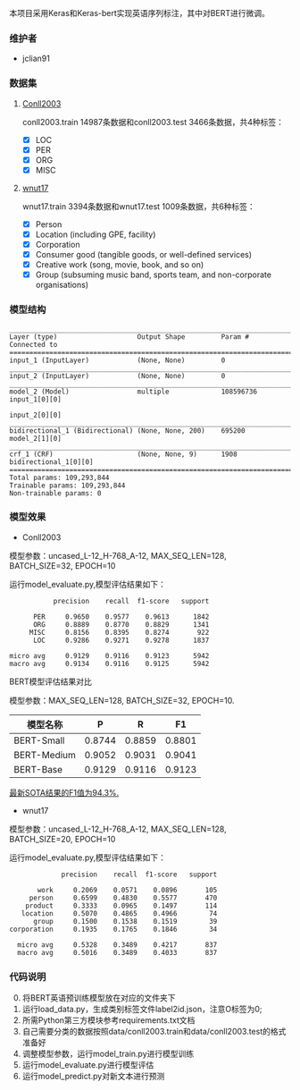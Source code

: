 本项目采用Keras和Keras-bert实现英语序列标注，其中对BERT进行微调。

### 维护者

- jclian91

### 数据集

1. [Conll2003](https://www.clips.uantwerpen.be/conll2003/ner/)

    conll2003.train 14987条数据和conll2003.test 3466条数据，共4种标签：
    
    + [x] LOC
    + [x] PER
    + [x] ORG
    + [x] MISC
    
2. [wnut17](https://noisy-text.github.io/2017/emerging-rare-entities.html)

    wnut17.train 3394条数据和wnut17.test 1009条数据，共6种标签：
    
    + [x] Person
    + [x] Location (including GPE, facility)
    + [x] Corporation
    + [x] Consumer good (tangible goods, or well-defined services)
    + [x] Creative work (song, movie, book, and so on)
    + [x] Group (subsuming music band, sports team, and non-corporate organisations)

### 模型结构

```
__________________________________________________________________________________________________
Layer (type)                    Output Shape         Param #     Connected to
==================================================================================================
input_1 (InputLayer)            (None, None)         0
__________________________________________________________________________________________________
input_2 (InputLayer)            (None, None)         0
__________________________________________________________________________________________________
model_2 (Model)                 multiple             108596736   input_1[0][0]
                                                                 input_2[0][0]                    
__________________________________________________________________________________________________
bidirectional_1 (Bidirectional) (None, None, 200)    695200      model_2[1][0]
__________________________________________________________________________________________________
crf_1 (CRF)                     (None, None, 9)      1908        bidirectional_1[0][0]
==================================================================================================
Total params: 109,293,844
Trainable params: 109,293,844
Non-trainable params: 0
```

### 模型效果

- Conll2003

模型参数：uncased_L-12_H-768_A-12, MAX_SEQ_LEN=128, BATCH_SIZE=32, EPOCH=10

运行model_evaluate.py,模型评估结果如下：

```
           precision    recall  f1-score   support

      PER     0.9650    0.9577    0.9613      1842
      ORG     0.8889    0.8770    0.8829      1341
     MISC     0.8156    0.8395    0.8274       922
      LOC     0.9286    0.9271    0.9278      1837

micro avg     0.9129    0.9116    0.9123      5942
macro avg     0.9134    0.9116    0.9125      5942
```

BERT模型评估结果对比

模型参数：MAX_SEQ_LEN=128, BATCH_SIZE=32, EPOCH=10.

|模型名称|P|R|F1|
|---|---|---|---|
|BERT-Small|0.8744|0.8859|0.8801|
|BERT-Medium|0.9052|0.9031|0.9041|
|BERT-Base|0.9129|0.9116|0.9123|

[最新SOTA结果的F1值为94.3%.](https://github.com/sebastianruder/NLP-progress/blob/master/english/named_entity_recognition.md)

- wnut17

模型参数：uncased_L-12_H-768_A-12, MAX_SEQ_LEN=128, BATCH_SIZE=20, EPOCH=10

运行model_evaluate.py,模型评估结果如下：

```
             precision    recall  f1-score   support

       work     0.2069    0.0571    0.0896       105
     person     0.6599    0.4830    0.5577       470
    product     0.3333    0.0965    0.1497       114
   location     0.5070    0.4865    0.4966        74
      group     0.1500    0.1538    0.1519        39
corporation     0.1935    0.1765    0.1846        34

  micro avg     0.5328    0.3489    0.4217       837
  macro avg     0.5016    0.3489    0.4033       837
```


### 代码说明

0. 将BERT英语预训练模型放在对应的文件夹下
1. 运行load_data.py，生成类别标签文件label2id.json，注意O标签为0;
2. 所需Python第三方模块参考requirements.txt文档
3. 自己需要分类的数据按照data/conll2003.train和data/conll2003.test的格式准备好
4. 调整模型参数，运行model_train.py进行模型训练
5. 运行model_evaluate.py进行模型评估
6. 运行model_predict.py对新文本进行预测